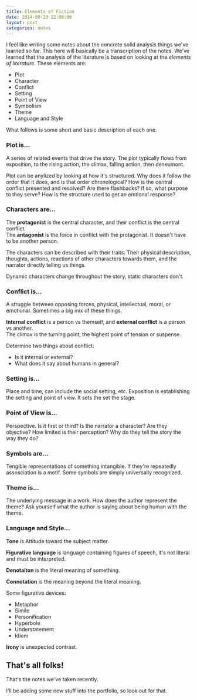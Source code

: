 ```yaml
---
title: Elements of Fiction
date: 2014-09-20 22:00:00
layout: post
categories: notes
---
```


I feel like writing some notes about the concrete solid analysis things we've learned so far. This here will basically be a transcription of the notes. We've learned that the analysis of the literature is based on looking at the _elements of literature_. These elements are:

- Plot
- Character
- Conflict
- Setting
- Point of View
- Symbolism
- Theme
- Language and Style

What follows is some short and basic description of each one.

### Plot is...
A series of related events that drive the story. The plot typically flows from exposition, to the rising action, the climax, falling action, then deneumont.

Plot can be anylized by looking at how it's structured. Why does it follow the order that it does, and is that order chronological? How is the central conflict presented and resolved? Are there flashbacks? If so, what purpose to they serve? How is the structure used to get an emtional response?

### Characters are...
The **protagonist** is the central character, and their conflict is the central conflict.  
The **antagonist** is the force in conflict with the protagonist. It doesn't have to be another person.

The characters can be described with their traits: Their physical description, thoughts, actions, reactions of other characters towards them, and the narrator directly telling us things.

Dynamic characters change throughout the story, static characters don't.

### Conflict is...
A struggle between opposing forces, physical, intellectual, moral, or emotional. Sometimes a big mix of these things.

**Internal conflict** is a person vs themself, and **external conflict** is a person vs another.  
The climax is the turning point, the highest point of tension or suspense.

Determine two things about conflict:
- Is it internal or external?
- What does it say about humans in general?

### Setting is...
Place and time, can include the social setting, etc. Exposition is establishing the setting and point of view. It sets the set the stage.

### Point of View is...
Perspective. Is it first or third? Is the narrator a character? Are they objective? How limited is their perception? Why do they tell the story the way they do?

### Symbols are...
Tengible representations of something intangible. If they're repeatedly assosciation is a motif. Some symbols are simply universally recognized.

### Theme is...
The underlying message in a work. How does the author represent the theme? Ask yourself what the author is saying about being human with the theme.

### Language and Style...

**Tone** is Attitude toward the subject matter.

**Figurative language** is language containing figures of speech, it's not literal and must be interpreted.

**Denotaiton** is the literal meaning of something.

**Connotation** is the meaning beyond the literal meaning.

Some figurative devices:

- Metaphor
- Simile
- Personification
- Hyperbole
- Understatement
- Idiom

**Irony** is unexpected contrast.

## That's all folks!
That's the notes we've taken recently.

I'll be adding some new stuff into the portfolio, so look out for that.